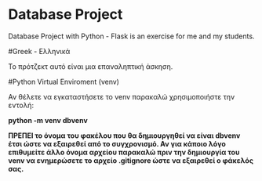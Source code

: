 # Database Project
Database Project with Python - Flask is an exercise for me and my students.

#Greek - Ελληνικά

Το πρότζεκτ αυτό είναι μια επαναληπτική άσκηση.

#Python Virtual Enviroment (venv)

Αν θέλετε να εγκαταστήσετε το venv παρακαλώ χρησιμοποιήστε την εντολή:

<b>python -m venv dbvenv<b>

ΠΡΕΠΕΙ το όνομα του φακέλου που θα δημιουργηθεί να είναι dbvenv έτσι ώστε να εξαιρεθεί από το συγχρονισμό.
Αν για κάποιο λόγο επιθυμείτε άλλο όνομα αρχείου παρακαλώ πριν την δημιουργία του venv να ενημερώσετε το αρχείο .gitignore ώστε να εξαιρεθεί ο φάκελός σας.
